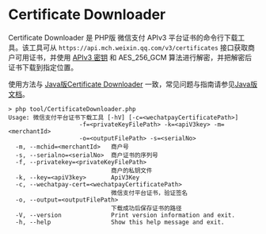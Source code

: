 # Certificate Downloader

Certificate Downloader 是 PHP版 微信支付 APIv3 平台证书的命令行下载工具。该工具可从 `https://api.mch.weixin.qq.com/v3/certificates` 接口获取商户可用证书，并使用 [APIv3 密钥](https://wechatpay-api.gitbook.io/wechatpay-api-v3/ren-zheng/api-v3-mi-yao) 和 AES_256_GCM 算法进行解密，并把解密后证书下载到指定位置。

使用方法与 [Java版Certificate Downloader](https://github.com/wechatpay-apiv3/CertificateDownloader) 一致，常见问题与指南请参见[Java版文档](https://github.com/wechatpay-apiv3/CertificateDownloader/blob/master/README.md)。
```shell
> php tool/CertificateDownloader.php
Usage: 微信支付平台证书下载工具 [-hV] [-c=<wechatpayCertificatePath>]
                    -f=<privateKeyFilePath> -k=<apiV3key> -m=<merchantId>
                    -o=<outputFilePath> -s=<serialNo>
  -m, --mchid=<merchantId>   商户号
  -s, --serialno=<serialNo>  商户证书的序列号
  -f, --privatekey=<privateKeyFilePath>
                             商户的私钥文件
  -k, --key=<apiV3key>       ApiV3Key
  -c, --wechatpay-cert=<wechatpayCertificatePath>
                             微信支付平台证书，验证签名
  -o, --output=<outputFilePath>
                             下载成功后保存证书的路径
  -V, --version              Print version information and exit.
  -h, --help                 Show this help message and exit.
```

